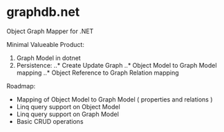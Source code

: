 # graphdb.net
Object Graph Mapper for .NET

Minimal Valueable Product:
1. Graph Model in dotnet
2. Persistence:
..* Create Update Graph
..* Object Model to Graph Model mapping
..* Object Reference to Graph Relation mapping


Roadmap:
- Mapping of Object Model to Graph Model ( properties and relations )
- Linq query support on Object Model
- Linq query support on Graph Model
- Basic CRUD operations

